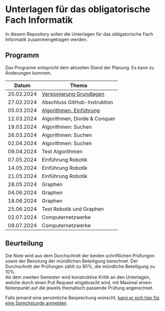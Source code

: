 # Unterlagen für das obligatorische Fach Informatik

In diesem Repository sollen die Unterlagen für das obligatorische Fach Informatik zusammengetragen werden.

## Programm

Das Programm entspricht dem aktuellen Stand der Planung. Es kann zu
Änderungen kommen.

| Datum | Thema |
| ----- | ----- |
| 20.02.2024 | [Versionierung Grundlagen](https://git-scm.com/book/de/v2) |
| 27.02.2024 | Abschluss GitHub-Instruktion |
| 05.03.2024 | [Algorithmen, Einführung](240305/algorithmen.md) |
| 12.03.2024 | Algorithmen, Divide & Conquer |
| 19.03.2024 | Algorithmen: Suchen |
| 26.03.2024 | Algorithmen: Suchen |
| 02.04.2024 | Algorithmen: Suchen |
| 09.04.2024 | Test Algorithmen |
| 07.05.2024 | Einführung Robotik |
| 14.05.2024 | Einführung Robotik |
| 21.05.2024 | Einführung Robotik |
| 28.05.2024 | Graphen |
| 04.06.2024 | Graphen |
| 18.06.2024 | Graphen |
| 25.06.2024 | Test Robotik und Graphen |
| 02.07.2024 | Computernetzwerke |
| 09.07.2024 | Computernetzwerke |


## Beurteilung

Die Note wird aus dem Durchschnitt der beiden schriftlichen Prüfungen
sowie der Benotung der mündlichen Beteiligung berechnet. Der
Durchschnitt der Prüfungen zählt zu 90%, die mündliche Beteiligung zu
10%.  
Ab dem zweiten Semester wird konstruktive Kritik an den Unterlagen,
welche durch einen Pull Request eingebracht wird, mit Maximal einem
Notenpunkt auf die jeweils thematisch passende Prüfung angerechnet.

Falls jemand eine persönliche Besprechung wünscht, [kann er sich hier für
eine Sprechstunde anmelden](https://calendar.app.google/B6ZDE2UtWVfXkoo58).
